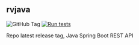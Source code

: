 ## rvjava

![GitHub Tag](https://img.shields.io/github/v/tag/k10xp/rvmain)
[![Run tests](https://github.com/k10xp/rvmain/actions/workflows/Tests.yml/badge.svg)](https://github.com/k10xp/rvmain/actions/workflows/Tests.yml)

Repo latest release tag, Java Spring Boot REST API
